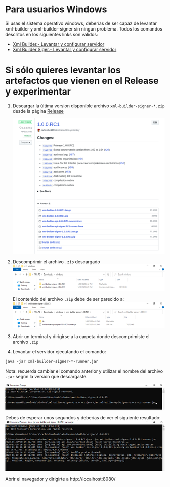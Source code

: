 # Para usuarios Windows
Si usas el sistema operativo windows, deberías de ser capaz de levantar xml-builder y
xml-builder-signer sin ningun problema. Todos los comandos descritos en los siguientes
links son válidos:

- [Xml Builder.- Levantar y configurar servidor](./XB_INSTALAR_CONFIGURAR.md)
- [Xml Builder Siger.- Levantar y configurar servidor](./XBS_INSTALAR_CONFIGURAR.md)

# Si sólo quieres levantar los artefactos que vienen en el Release y experimentar
1. Descargar la última version disponible archivo `xml-builder-signer-*.zip` desde la página [Release](https://github.com/project-openubl/xml-builder/releases)

    ![Descargar artefacto](./images/windows0.png)

2. Descomprimir el archivo `.zip` descargado
    ![Descomprimir1 artefacto](./images/windows1.png)
    
    El contenido del archivo `.zip` debe de ser parecido a:
    ![Descomprimir2 artefacto](./images/windows2.png)

3. Abrir un terminal y dirigirse a la carpeta donde descomprimiste el archivo `.zip`
4. Levantar el servidor ejecutando el comando:

```
java -jar xml-builder-signer-*-runner.jar
```

Nota: recuerda cambiar el comando anterior y utilizar el nombre del archivo `.jar` según
la version que descargaste.


![Descomprimir artefacto](./images/windows3.png)

Debes de esperar unos segundos y deberías de ver el siguiente resultado:
![Descomprimir artefacto](./images/windows4.png)

Abrir el navegador y dirigirte a http://localhost:8080/
